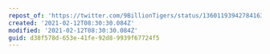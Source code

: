 ```yaml
---
repost_of: 'https://twitter.com/9BillionTigers/status/1360119394278416387?s=09'
created: '2021-02-12T08:30:30.084Z'
modified: '2021-02-12T08:30:30.084Z'
guid: d38f578d-653e-41fe-92d8-9939f67724f5
---
```

 
